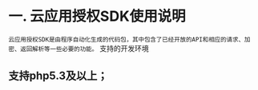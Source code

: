 # 一.  云应用授权SDK使用说明
 ` 云应用授权SDK是由程序自动化生成的代码包，其中包含了已经开放的API和相应的请求、加密、返回解析等一些必要的功能。
 ` 支持的开发环境
  ## 支持php5.3及以上；